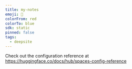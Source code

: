 ```yaml
---
title: my-notes
emoji: 🐳
colorFrom: red
colorTo: blue
sdk: static
pinned: false
tags:
  - deepsite
---
```


Check out the configuration reference at https://huggingface.co/docs/hub/spaces-config-reference